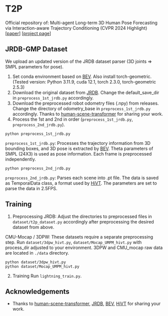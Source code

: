 # T2P
Official repository of: Multi-agent Long-term 3D Human Pose Forecasting via Interaction-aware Trajectory Conditioning (CVPR 2024 Highlight)
[[paper](https://openaccess.thecvf.com/content/CVPR2024/html/Jeong_Multi-agent_Long-term_3D_Human_Pose_Forecasting_via_Interaction-aware_Trajectory_Conditioning_CVPR_2024_paper.html)] [[project page](https://jaewoo97.github.io/t2p_/)]

## JRDB-GMP Dataset
We upload an updated version of the JRDB dataset parser (3D joints => SMPL parameters for pose). 

1. Set conda environment based on [BEV](https://github.com/Arthur151/ROMP). Also install torch-geometric. (Tested version: Python 3.11.9, cuda 12.1, torch 2.3.0, torch-geometric 2.5.3)
2. Download the original dataset from [JRDB](https://jrdb.erc.monash.edu/). Change the default_save_dir in `preprocess_1st_jrdb.py` accordingly.
3. Download the preprocessed robot odometry files (.npy) from releases. Change the directory of odometry_base in `preprocess_1st_jrdb.py` accordingly. Thanks to [human-scene-transformer](https://github.com/google-research/human-scene-transformer) for sharing your work.
4. Process the 1st and 2nd in order (`preprocess_1st_jrdb.py`, `preprocess_2nd_jrdb.py`).
```
python preprocess_1st_jrdb.py
```
`preprocess_1st_jrdb.py`: Processes the trajectory information from 3D bounding boxes, and 3D pose is extracted by [BEV](https://github.com/Arthur151/ROMP). Theta parameters of SMPL (24X3) is used as pose information. Each frame is preprocessed independently.
```
python preprocess_2nd_jrdb.py
```
`preprocess_2nd_jrdb.py`: Parses each scene into .pt file. The data is saved as TemporalData class, a format used by [HiVT](https://github.com/ZikangZhou/HiVT). The parameters are set to parse the data in 2.5FPS.

## Training
1. Preprocessing
JRDB: Adjust the directories to preprocessed files in `dataset/t2p_dataset.py` accordingly after preprocessing the desired dataset from above.

CMU-Mocap / 3DPW: These datasets require a separate preprocessing step. Run `dataset/3dpw_hivt.py`, `dataset/Mocap_UMPM_hivt.py` with process_dir adjusted to your environment. 3DPW and CMU_mocap raw data are located in `./data` directory.
```
python dataset/3dpw_hivt.py
python dataset/Mocap_UMPM_hivt.py
```
2. Training
Run `lightning_train.py`.

## Acknowledgements
- Thanks to [human-scene-transformer](https://github.com/google-research/human-scene-transformer), [JRDB](https://jrdb.erc.monash.edu/), [BEV](https://github.com/Arthur151/ROMP), [HiVT](https://github.com/ZikangZhou/HiVT) for sharing your work.
